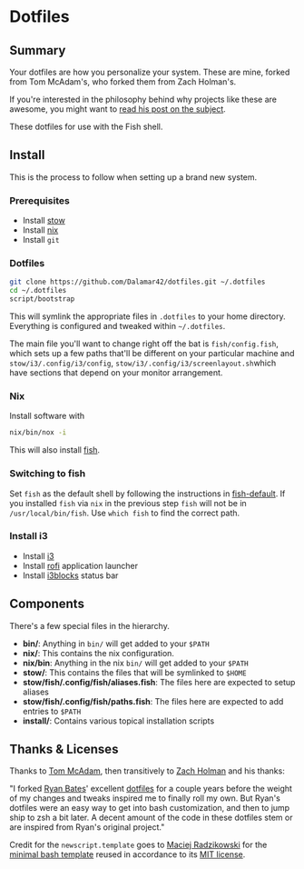 # Dotfiles

## Summary

Your dotfiles are how you personalize your system. These are mine, forked from
Tom McAdam's, who forked them from Zach Holman's.

If you're interested in the philosophy behind why projects like these are
awesome, you might want to [read his post on the
subject](http://zachholman.com/2010/08/dotfiles-are-meant-to-be-forked/).

These dotfiles for use with the Fish shell.

## Install
This is the process to follow when setting up a brand new system.

### Prerequisites
- Install [stow]
- Install [nix]
- Install `git`

### Dotfiles
```sh
git clone https://github.com/Dalamar42/dotfiles.git ~/.dotfiles
cd ~/.dotfiles
script/bootstrap
```

This will symlink the appropriate files in `.dotfiles` to your home directory.
Everything is configured and tweaked within `~/.dotfiles`.

The main file you'll want to change right off the bat is `fish/config.fish`,
which sets up a few paths that'll be different on your particular machine
and `stow/i3/.config/i3/config`, `stow/i3/.config/i3/screenlayout.sh`which
have sections that depend on your monitor arrangement.

### Nix
Install software with

```sh
nix/bin/nox -i
```

This will also install [fish].

### Switching to fish
Set `fish` as the default shell by following the instructions in [fish-default].
If you installed `fish` via `nix` in the previous step `fish` will not be in
`/usr/local/bin/fish`. Use `which fish` to find the correct path.

### Install i3
- Install [i3]
- Install [rofi] application launcher
- Install [i3blocks] status bar

## Components

There's a few special files in the hierarchy.

- **bin/**: Anything in `bin/` will get added to your `$PATH`
- **nix/**: This contains the nix configuration.
- **nix/bin**: Anything in the nix `bin/` will get added to your `$PATH`
- **stow/**: This contains the files that will be symlinked to `$HOME`
- **stow/fish/.config/fish/aliases.fish**: The files here are expected to
  setup aliases
- **stow/fish/.config/fish/paths.fish**: The files here are expected to add
  entries to `$PATH`
- **install/**: Contains various topical installation scripts

## Thanks & Licenses

Thanks to [Tom McAdam], then transitively to [Zach Holman] and his thanks:

"I forked [Ryan Bates]' excellent [dotfiles][ryan-dotfiles] for a couple years before the
weight of my changes and tweaks inspired me to finally roll my own. But Ryan's
dotfiles were an easy way to get into bash customization, and then to jump ship
to zsh a bit later. A decent amount of the code in these dotfiles stem or are
inspired from Ryan's original project."

Credit for the `newscript.template` goes to [Maciej Radzikowski] for the
[minimal bash template][script-template] reused in accordance to its [MIT license][script-license].

[stow]: https://www.gnu.org/software/stow/
[nix]: https://nixos.org/nix/
[fish]: https://fishshell.com/
[fish-default]: https://fishshell.com/docs/current/index.html#default-shell
[i3]: https://i3wm.org/
[rofi]: https://github.com/davatorium/rofi
[i3blocks]: https://github.com/vivien/i3blocks
[Tom McAdam]: https://github.com/tfm
[Zach Holman]: http://github.com/holman
[Ryan Bates]: http://github.com/ryanb
[ryan-dotfiles]: http://github.com/ryanb/dotfiles
[Maciej Radzikowski]: https://gist.github.com/m-radzikowski
[script-template]: https://gist.github.com/m-radzikowski/53e0b39e9a59a1518990e76c2bff8038
[script-license]: https://gist.github.com/m-radzikowski/d925ac457478db14c2146deadd0020cd
